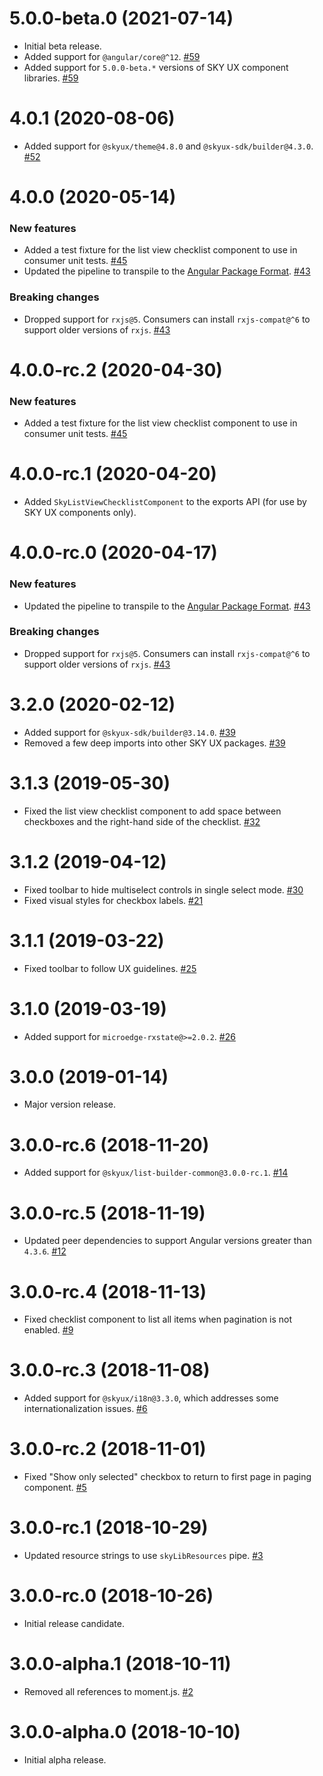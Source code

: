 # 5.0.0-beta.0 (2021-07-14)

- Initial beta release.
- Added support for `@angular/core@^12`. [#59](https://github.com/blackbaud/skyux-list-builder-view-checklist/pull/59)
- Added support for `5.0.0-beta.*` versions of SKY UX component libraries. [#59](https://github.com/blackbaud/skyux-list-builder-view-checklist/pull/59)

# 4.0.1 (2020-08-06)

- Added support for `@skyux/theme@4.8.0` and `@skyux-sdk/builder@4.3.0`. [#52](https://github.com/blackbaud/skyux-list-builder-view-checklist/pull/52)

# 4.0.0 (2020-05-14)

### New features

- Added a test fixture for the list view checklist component to use in consumer unit tests. [#45](https://github.com/blackbaud/skyux-list-builder-view-checklist/pull/45)
- Updated the pipeline to transpile to the [Angular Package Format](https://docs.google.com/document/d/1CZC2rcpxffTDfRDs6p1cfbmKNLA6x5O-NtkJglDaBVs/preview). [#43](https://github.com/blackbaud/skyux-list-builder-view-checklist/pull/43)

### Breaking changes

- Dropped support for `rxjs@5`. Consumers can install `rxjs-compat@^6` to support older versions of `rxjs`. [#43](https://github.com/blackbaud/skyux-list-builder-view-checklist/pull/43)

# 4.0.0-rc.2 (2020-04-30)

### New features

- Added a test fixture for the list view checklist component to use in consumer unit tests. [#45](https://github.com/blackbaud/skyux-list-builder-view-checklist/pull/45)

# 4.0.0-rc.1 (2020-04-20)

- Added `SkyListViewChecklistComponent` to the exports API (for use by SKY UX components only).

# 4.0.0-rc.0 (2020-04-17)

### New features

- Updated the pipeline to transpile to the [Angular Package Format](https://docs.google.com/document/d/1CZC2rcpxffTDfRDs6p1cfbmKNLA6x5O-NtkJglDaBVs/preview). [#43](https://github.com/blackbaud/skyux-list-builder-view-checklist/pull/43)

### Breaking changes

- Dropped support for `rxjs@5`. Consumers can install `rxjs-compat@^6` to support older versions of `rxjs`. [#43](https://github.com/blackbaud/skyux-list-builder-view-checklist/pull/43)

# 3.2.0 (2020-02-12)

- Added support for `@skyux-sdk/builder@3.14.0`. [#39](https://github.com/blackbaud/skyux-list-builder-view-checklist/pull/39)
- Removed a few deep imports into other SKY UX packages. [#39](https://github.com/blackbaud/skyux-list-builder-view-checklist/pull/39)

# 3.1.3 (2019-05-30)

- Fixed the list view checklist component to add space between checkboxes and the right-hand side of the checklist. [#32](https://github.com/blackbaud/skyux-list-builder-view-checklist/pull/32)

# 3.1.2 (2019-04-12)

- Fixed toolbar to hide multiselect controls in single select mode. [#30](https://github.com/blackbaud/skyux-list-builder-view-checklist/pull/30)
- Fixed visual styles for checkbox labels. [#21](https://github.com/blackbaud/skyux-list-builder-view-checklist/pull/21)

# 3.1.1 (2019-03-22)

- Fixed toolbar to follow UX guidelines. [#25](https://github.com/blackbaud/skyux-list-builder-view-checklist/pull/25)

# 3.1.0 (2019-03-19)

- Added support for `microedge-rxstate@>=2.0.2`. [#26](https://github.com/blackbaud/skyux-list-builder-view-checklist/pull/26)

# 3.0.0 (2019-01-14)

- Major version release.

# 3.0.0-rc.6 (2018-11-20)

- Added support for `@skyux/list-builder-common@3.0.0-rc.1`. [#14](https://github.com/blackbaud/skyux-list-builder-view-checklist/pull/14)

# 3.0.0-rc.5 (2018-11-19)

- Updated peer dependencies to support Angular versions greater than `4.3.6`. [#12](https://github.com/blackbaud/skyux-list-builder-view-checklist/pull/12)

# 3.0.0-rc.4 (2018-11-13)

- Fixed checklist component to list all items when pagination is not enabled. [#9](https://github.com/blackbaud/skyux-list-builder-view-checklist/pull/9)

# 3.0.0-rc.3 (2018-11-08)

- Added support for `@skyux/i18n@3.3.0`, which addresses some internationalization issues. [#6](https://github.com/blackbaud/skyux-list-builder-view-checklist/pull/6)

# 3.0.0-rc.2 (2018-11-01)

- Fixed "Show only selected" checkbox to return to first page in paging component. [#5](https://github.com/blackbaud/skyux-list-builder-view-checklist/pull/5)

# 3.0.0-rc.1 (2018-10-29)

- Updated resource strings to use `skyLibResources` pipe. [#3](https://github.com/blackbaud/skyux-list-builder-view-checklist/pull/3)

# 3.0.0-rc.0 (2018-10-26)

- Initial release candidate.

# 3.0.0-alpha.1 (2018-10-11)

- Removed all references to moment.js. [#2](https://github.com/blackbaud/skyux-list-builder-view-checklist/pull/2)

# 3.0.0-alpha.0 (2018-10-10)

- Initial alpha release.

